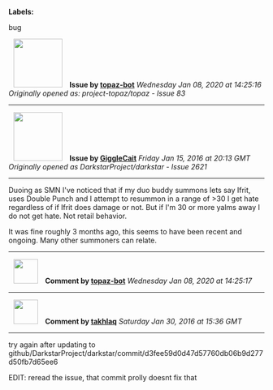 **Labels:**

bug



<a href="https://github.com/topaz-bot"><img src="https://avatars3.githubusercontent.com/u/59651103?v=4" width="96" height="96" hspace="10"></img></a> **Issue by [topaz-bot](https://github.com/topaz-bot)**
_Wednesday Jan 08, 2020 at 14:25:16_
_Originally opened as: project-topaz/topaz - Issue 83_

----

<a href="https://github.com/GiggleCait"><img src="https://avatars2.githubusercontent.com/u/16340017?v=4"  width="96" height="96" hspace="10"></img></a> **Issue by [GiggleCait](https://github.com/GiggleCait)**
_Friday Jan 15, 2016 at 20:13 GMT_
_Originally opened as DarkstarProject/darkstar - Issue 2621_

----

Duoing as SMN I've noticed that if my duo buddy summons lets say Ifrit, uses Double Punch and I attempt to resummon in a range of >30 I get hate regardless of if Ifrit does damage or not. But if I'm 30 or more yalms away I do not get hate. Not retail behavior.

It was fine roughly 3 months ago, this seems to have been recent and ongoing. Many other summoners can relate.




----
<a href="https://github.com/topaz-bot"><img src="https://avatars3.githubusercontent.com/u/59651103?v=4" width="48" height="48" hspace="10"></img></a> **Comment by [topaz-bot](https://github.com/topaz-bot)**
_Wednesday Jan 08, 2020 at 14:25:17_

----

<a href="https://github.com/takhlaq"><img src="https://avatars1.githubusercontent.com/u/6381451?v=4"  width="48" height="48" hspace="10"></img></a> **Comment by [takhlaq](https://github.com/takhlaq)**
_Saturday Jan 30, 2016 at 15:36 GMT_

----

try again after updating to github/DarkstarProject/darkstar/commit/d3fee59d0d47d57760db06b9d277d50fb7d65ee6

EDIT: reread the issue, that commit prolly doesnt fix that


